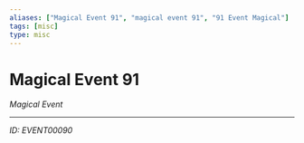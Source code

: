 ```yaml
---
aliases: ["Magical Event 91", "magical event 91", "91 Event Magical"]
tags: [misc]
type: misc
---
```


# Magical Event 91

*Magical Event*

---
*ID: EVENT00090*